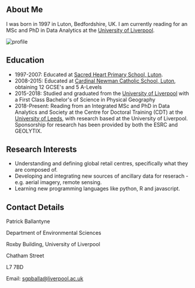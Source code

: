 ## About Me

I was born in 1997 in Luton, Bedfordshire, UK. I am currently reading for an MSc and PhD in Data Analytics at the [University of Liverpool](https://www.liverpool.ac.uk/).

![profile](profile.jpg)

## Education 

* 1997-2007: Educated at [Sacred Heart Primary School, Luton](https://www.sacredheartluton.org.uk/).
* 2008-2015: Educated at [Cardinal Newman Catholic School, Luton](https://www.cardinalnewmanschool.net/page/default.asp?title=Home&pid=1), obtaining 12 GCSE's and 5 A-Levels
* 2015-2018: Studied and graduated from the [University of Liverpool](https://www.liverpool.ac.uk/) with a First Class Bachelor's of Science in Physical Geography
* 2018-Present: Reading from an Integrated MSc and PhD in Data Analytics and Society at the Centre for Doctoral Training (CDT) at the [University of Leeds](https://lida.leeds.ac.uk/study-training/datacdt/), with research based at the University of Liverpool. Sponsorship for research has been provided by both the ESRC and GEOLYTIX.

## Research Interests

- Understanding and defining global retail centres, specifically what they are composed of.
- Developing and integrating new sources of ancillary data for reserach - e.g. aerial imagery, remote sensing.
- Learning new programming languages like python, R and javascript.

## Contact Details

Patrick Ballantyne

Department of Environmental Sciences

Roxby Building, University of Liverpool

Chatham Street

L7 7BD

Email: sgpballa@liverpool.ac.uk
